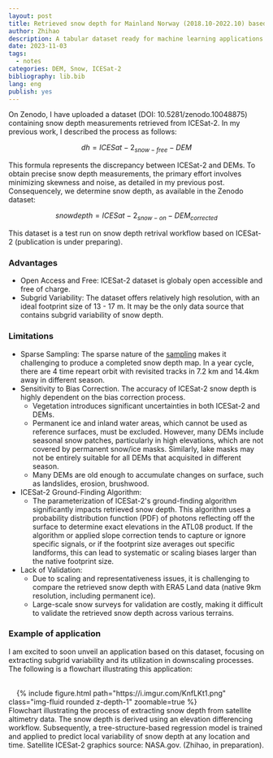 ```yaml
---
layout: post
title: Retrieved snow depth for Mainland Norway (2018.10-2022.10) based on ICESat-2 ATL08 and DEMs
author: Zhihao
description: A tabular dataset ready for machine learning applications
date: 2023-11-03
tags:
  - notes
categories: DEM, Snow, ICESat-2
bibliography: lib.bib
lang: eng
publish: yes
---
```



On Zenodo, I have uploaded a dataset (DOI: 10.5281/zenodo.10048875) containing snow depth measurements retrieved from ICESat-2. In my previous work, I described the process as follows:

$$dh = ICESat-2_{snow-free} - DEM $$

This formula represents the discrepancy between ICESat-2 and DEMs. To obtain precise snow depth measurements, the primary effort involves minimizing skewness and noise, as detailed in my previous post. Consequencely, we determine snow depth, as available in the Zenodo dataset:

$$snow depth = ICESat-2_{snow-on} - DEM_{corrected} $$

This dataset is a test run on snow depth retrival workflow based on ICESat-2 (publication is under preparing).

### Advantages

- Open Access and Free: ICESat-2 dataset is globaly open accessible and free of charge.
- Subgrid Variability: The dataset offers relatively high resolution, with an ideal footprint size of 13 - 17 m. It may be the only data source that contains subgrid variability of snow depth.

### Limitations

- Sparse Sampling: The sparse nature of the [sampling](https://icesat-2.gsfc.nasa.gov/science/specs) makes it challenging to produce a completed snow depth map. In a year cycle, there are 4 time repeart orbit with revisited tracks in 7.2 km and 14.4km away in different season.
- Sensitivity to Bias Correction. The accuracy of ICESat-2 snow depth is highly dependent on the bias correction process.
  - Vegetation introduces significant uncertainties in both ICESat-2 and DEMs.
  - Permanent ice and inland water areas, which cannot be used as reference surfaces, must be excluded. However, many DEMs include seasonal snow patches, particularly in high elevations, which are not covered by permanent snow/ice masks. Similarly, lake masks may not be entirely suitable for all DEMs that acquisited in different season.
  - Many DEMs are old enough to accumulate changes on surface, such as landslides, erosion, brushwood.
- ICESat-2 Ground-Finding Algorithm:
  - The parameterization of ICESat-2's ground-finding algorithm significantly impacts retrieved snow depth. This algorithm uses a probability distribution function (PDF) of photons reflecting off the surface to determine exact elevations in the ATL08 product. If the algorithm or applied slope correction tends to capture or ignore specific signals, or if the footprint size averages out specific landforms, this can lead to systematic or scaling biases larger than the native footprint size.
- Lack of Validation:
  - Due to scaling and representativeness issues, it is challenging to compare the retrieved snow depth with ERA5 Land data (native 9km resolution, including permanent ice).
  - Large-scale snow surveys for validation are costly, making it difficult to validate the retrieved snow depth across various terrains.

### Example of application

I am excited to soon unveil an application based on this dataset, focusing on extracting subgrid variability and its utilization in downscaling processes. The following is a flowchart illustrating this application:

<div class="row">
    <div class="col-sm mt-3 mt-md-0">
    {% include figure.html path="https://i.imgur.com/KnfLKt1.png" class="img-fluid rounded z-depth-1" zoomable=true %}
    </div>
</div>
<div class="caption"> Flowchart illustrating the process of extracting snow depth from satellite altimetry data. The snow depth is derived using an elevation differencing workflow. Subsequently, a tree-structure-based regression model is trained and applied to predict local variability of snow depth at any location and time. Satellite ICESat-2 graphics source: NASA.gov. (Zhihao, in preparation).
</div>


